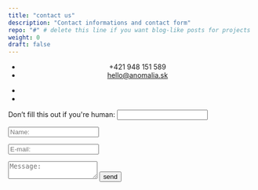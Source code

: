 ```yaml
---
title: "contact us"
description: "Contact informations and contact form"
repo: "#" # delete this line if you want blog-like posts for projects
weight: 0
draft: false
---
```


<ul class="au-list" style="text-align: center;">
<li>+421 948 151 589</li>
<li><a href="mailto:hello@anomalia.sk">hello@anomalia.sk</a></li>
</ul>

<ul class="contact-icons">
<a href="#"><li><i class="fa fa-instagram"></i></li></a>
<a href="#"><li><i class="fa fa-facebook"></i></li></a>
</ul>

<div class="contactform">
<form name="contact" method="POST" data-netlify="true" action="/thanks/" netlify-honeypot="bot-field">
<p class="hidden">
	<label>Don’t fill this out if you're human: <input name="bot-field" /></label>
</p>
<p>
	<input type="text" name="name" placeholder="Name:" onfocus="this.placeholder = ''" onblur="this.placeholder = 'Your Name:'" />  
</p>
<p>
	<input type="email" name="email" placeholder="E-mail:" onfocus="this.placeholder = ''" onblur="this.placeholder = 'E-mail:'" />
</p>
<p>
	<textarea name="message" placeholder="Message:" onfocus="this.placeholder = ''" onblur="this.placeholder = 'Message:'"></textarea>
	<button type="submit">send<i class="fa fa-paper-plane"></i></button>
</p>
</form>
</div>